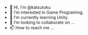 - 👋 Hi, I’m @katsutoku
- 👀 I’m interested in Game Programing.
- 🌱 I’m currently learning Unity.
- 💞️ I’m looking to collaborate on ...
- 📫 How to reach me ...

<!---
katsutoku/katsutoku is a ✨ special ✨ repository because its `README.md` (this file) appears on your GitHub profile.
You can click the Preview link to take a look at your changes.
--->
